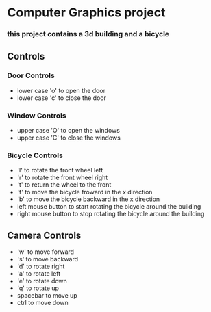 # Computer Graphics project

### this project contains a 3d building and a bicycle

## Controls

### Door Controls

- lower case 'o' to open the door
- lower case 'c' to close the door

### Window Controls

- upper case 'O' to open the windows
- upper case 'C' to close the windows

### Bicycle Controls

- 'l' to rotate the front wheel left
- 'r' to rotate the front wheel right
- 't' to return the wheel to the front
- 'f' to move the bicycle froward in the x direction
- 'b' to move the bicycle backward in the x direction
- left mouse button to start rotating the bicycle around the building
- right mouse button to stop rotating the bicycle around the building

## Camera Controls

- 'w' to move forward
- 's' to move backward
- 'd' to rotate right
- 'a' to rotate left
- 'e' to rotate down
- 'q' to rotate up
- spacebar to move up
- ctrl to move down
